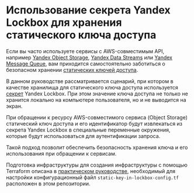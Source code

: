 # Использование секрета Yandex Lockbox для хранения статического ключа доступа

Если вы часто используете сервисы с AWS-совместимым API, например [Yandex Object Storage](https://yandex.cloud/ru/docs/storage/), [Yandex Data Streams](https://yandex.cloud/ru/docs/data-streams/) или [Yandex Message Queue](https://yandex.cloud/ru/docs/message-queue/), вам приходится самостоятельно заботиться о безопасном хранении [статических ключей доступа](https://yandex.cloud/ru/docs/iam/concepts/authorization/access-key).

В данном руководстве рассматривается сценарий, при котором в качестве хранилища для статического ключа доступа используется [секрет](https://yandex.cloud/ru/docs/lockbox/concepts/secret) Yandex Lockbox. При этом значение ключа доступа не только не хранится локально на компьютере пользователя, но и не выводится на экран.

При обращении к ресурсу AWS-совместимого сервиса (Object Storage) статический ключ доступа и его идентификатор будут извлекаться из секрета Yandex Lockbox в специальные переменные окружения, которые будут использоваться для аутентификации запроса.

Такой подход позволит обеспечить безопасность хранения ключа и его использования при обращении к сервисам.

Подготовка инфраструктуры для создания инфраструктуры с помощью Terraform описана в [практическом руководстве](https://yandex.cloud/ru/docs/iam/tutorials/static-key-in-lockbox/terraform), необходимый для настройки конфигурационный файл `static-key-in-lockbox-config.tf` расположен в этом репозитории.
